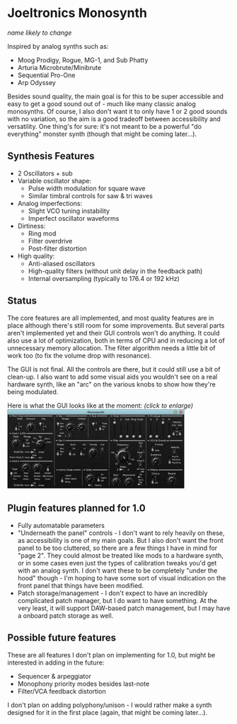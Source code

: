 # Joeltronics Monosynth

*name likely to change*

Inspired by analog synths such as:

* Moog Prodigy, Rogue, MG-1, and Sub Phatty
* Arturia Microbrute/Minibrute
* Sequential Pro-One
* Arp Odyssey

Besides sound quality, the main goal is for this to be super accessible and easy to get a good sound out of - much like many classic analog monosynths. Of course, I also don't want it to only have 1 or 2 good sounds with no variation, so the aim is a good tradeoff between accessibility and versatility. One thing's for sure: it's not meant to be a powerful "do everything" monster synth (though that might be coming later...).

## Synthesis Features

* 2 Oscillators + sub
* Variable oscillator shape:
  * Pulse width modulation for square wave
  * Similar timbral controls for saw & tri waves
* Analog imperfections:
  * Slight VCO tuning instability
  * Imperfect oscillator waveforms
* Dirtiness:
  * Ring mod
  * Filter overdrive
  * Post-filter distortion
* High quality:
  * Anti-aliased oscillators
  * High-quality filters (without unit delay in the feedback path)
  * Internal oversampling (typically to 176.4 or 192 kHz)

## Status

The core features are all implemented, and most quality features are in place although there's still room for some improvements. But several parts aren't implemented yet and their GUI controls won't do anything. It could also use a lot of optimization, both in terms of CPU and in reducing a lot of unnecessary memory allocation. The filter algorithm needs a little bit of work too (to fix the volume drop with resonance).

The GUI is not final. All the controls are there, but it could still use a bit of clean-up. I also want to add some visual aids you wouldn't see on a real hardware synth, like an "arc" on the various knobs to show how they're being modulated.

Here is what the GUI looks like at the moment: *(click to enlarge)*  
[<img src="Docs/monosynth.png" width="400px">](https://raw.githubusercontent.com/Joeltronics/Monosynth/master/Docs/monosynth.png)

## Plugin features planned for 1.0

* Fully automatable parameters
* "Underneath the panel" controls - I don't want to rely heavily on these, as accessibility is one of my main goals. But I also don't want the front panel to be too cluttered, so there are a few things I have in mind for "page 2". They could almost be treated like mods to a hardware synth, or in some cases even just the types of calibration tweaks you'd get with an analog synth. I don't want these to be completely "under the hood" though - I'm hoping to have some sort of visual indication on the front panel that things have been modified.
* Patch storage/management - I don't expect to have an incredibly complicated patch manager, but I do want to have something. At the very least, it will support DAW-based patch management, but I may have a onboard patch storage as well.

## Possible future features

These are all features I don't plan on implementing for 1.0, but might be interested in adding in the future:

* Sequencer & arpeggiator
* Monophony priority modes besides last-note
* Filter/VCA feedback distortion

I don't plan on adding polyphony/unison - I would rather make a synth designed for it in the first place (again, that might be coming later...).
